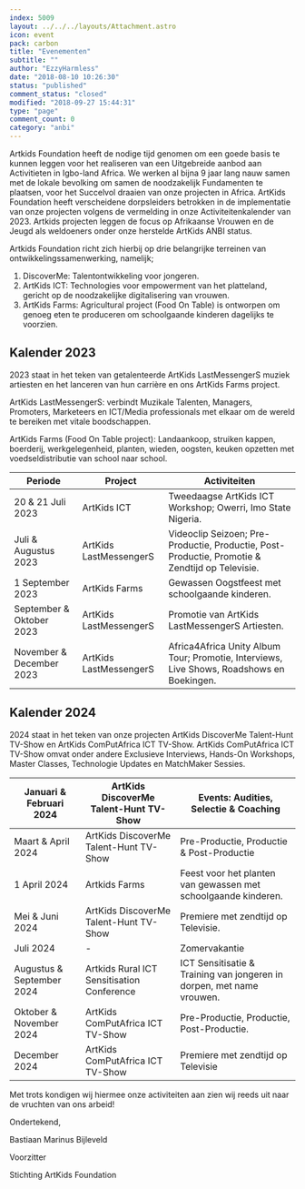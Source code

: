 ```yaml
---
index: 5009
layout: ../../../layouts/Attachment.astro
icon: event
pack: carbon
title: "Evenementen"
subtitle: ""
author: "EzzyHarmless"
date: "2018-08-10 10:26:30"
status: "published"
comment_status: "closed"
modified: "2018-09-27 15:44:31"
type: "page"
comment_count: 0
category: "anbi"
---
```


Artkids Foundation heeft de nodige tijd genomen om een goede basis te kunnen leggen voor het realiseren van een Uitgebreide aanbod aan Activitieten in Igbo-land Africa.
We werken al bijna 9 jaar lang nauw samen met de lokale bevolking om samen de noodzakelijk  Fundamenten te plaatsen, voor het Succelvol draaien van onze projecten in Africa.
ArtKids Foundation heeft verscheidene dorpsleiders betrokken in de implementatie van onze projecten volgens de vermelding in onze Activiteitenkalender van 2023.
Artkids projecten leggen de focus op Afrikaanse Vrouwen en de Jeugd als weldoeners onder onze herstelde ArtKids ANBI status.

Artkids Foundation richt zich hierbij op drie belangrijke terreinen van ontwikkelingssamenwerking, namelijk;

1. DiscoverMe: Talentontwikkeling voor jongeren.
2. ArtKids ICT: Technologies voor empowerment van het platteland, gericht op de noodzakelijke digitalisering van vrouwen.
3. ArtKids Farms: Agricultural project (Food On Table) is ontworpen om genoeg eten te produceren om schoolgaande kinderen dagelijks te voorzien.

## Kalender 2023

2023 staat in het teken van getalenteerde ArtKids LastMessengerS muziek artiesten en het lanceren van hun carrière en ons ArtKids Farms project.

ArtKids LastMessengerS:
 verbindt Muzikale Talenten, Managers, Promoters, Marketeers en ICT/Media professionals met elkaar om de wereld te bereiken met vitale boodschappen.

 ArtKids Farms (Food On Table project):
 Landaankoop, struiken kappen, boerderij, werkgelegenheid, planten, wieden, oogsten, keuken opzetten met voedseldistributie van school naar school.

| Periode | Project | Activiteiten |
| --- | --- | --- |
| 20 & 21 Juli 2023 | ArtKids ICT | Tweedaagse ArtKids ICT Workshop; Owerri, Imo State Nigeria. |
| Juli & Augustus 2023 | ArtKids LastMessengerS | Videoclip Seizoen; Pre-Productie, Productie, Post-Productie, Promotie & Zendtijd op Televisie. |
| 1 September 2023 | ArtKids Farms | Gewassen Oogstfeest met schoolgaande kinderen. |
| September & Oktober 2023 | ArtKids LastMessengerS | Promotie van ArtKids LastMessengerS Artiesten. |
| November & December 2023 | ArtKids LastMessengerS | Africa4Africa Unity Album Tour; Promotie, Interviews, Live Shows, Roadshows en Boekingen. |

## Kalender 2024

2024 staat in het teken van onze projecten ArtKids DiscoverMe Talent-Hunt TV-Show en ArtKids ComPutAfrica ICT TV-Show. ArtKids ComPutAfrica ICT TV-Show omvat onder andere Exclusieve Interviews, Hands-On Workshops, Master Classes, Technologie Updates en MatchMaker Sessies.

| Januari & Februari 2024 | ArtKids DiscoverMe Talent-Hunt TV-Show | Events: Audities, Selectie & Coaching |
| --- | --- | --- |
| Maart & April 2024 | ArtKids DiscoverMe Talent-Hunt TV-Show | Pre-Productie, Productie & Post-Productie |
| 1 April 2024 | Artkids Farms | Feest voor het planten van gewassen met schoolgaande kinderen. |
| Mei & Juni 2024 | ArtKids DiscoverMe Talent-Hunt TV-Show | Premiere met zendtijd op Televisie. |
| Juli 2024 | - | Zomervakantie |
| Augustus & September 2024 | Artkids Rural ICT Sensitisation Conference | ICT Sensitisatie & Training van jongeren in dorpen, met name vrouwen. |
| Oktober & November 2024 | ArtKids ComPutAfrica ICT TV-Show | Pre-Productie, Productie, Post-Productie. |
| December 2024 | ArtKids ComPutAfrica ICT TV-Show | Premiere met zendtijd op Televisie |

Met trots kondigen wij hiermee onze activiteiten aan zien wij reeds uit naar de vruchten van ons arbeid!

Ondertekend,

Bastiaan Marinus Bijleveld

Voorzitter

Stichting ArtKids Foundation